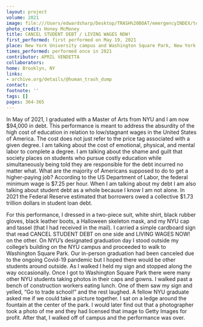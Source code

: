 ```yaml
---
layout: project
volume: 2021
image: file:///Users/edwardsharp/Desktop/TRASH%20BOAT/emergencyINDEX/ten_plus/guts/Links/1665448047497__CANCEL_STUDENT_DEBT___LIVING_WAGES_NOW_--April_Vendetta.jpg
photo_credit: Honey McMoney
title: CANCEL STUDENT DEBT / LIVING WAGES NOW!
first_performed: first performed on May 19, 2021
place: New York University campus and Washington Square Park, New York City, NY
times_performed: performed once in 2021
contributor: APRIL VENDETTA
collaborators:
home: Brooklyn, NY
links:
- archive.org/details/@human_trash_dump
contact:
footnote: ''
tags: []
pages: 364-365
---
```

In May of 2021, I graduated with a Master of Arts from NYU and I am now $94,000 in debt. This performance is meant to address the absurdity of the high cost of education in relation to low/stagnant wages in the United States of America. The cost does not just refer to the price tag associated with a given degree. I am talking about the cost of emotional, physical, and mental labor to complete a degree. I am talking about the shame and guilt that society places on students who pursue costly education while simultaneously being told they are responsible for the debt incurred no matter what. What are the majority of Americans supposed to do to get a higher-paying job? According to the US Department of Labor, the federal minimum wage is $7.25 per hour. When I am talking about my debt I am also talking about student debt as a whole because I know I am not alone. In 2021 the Federal Reserve estimated that borrowers owed a collective $1.73 trillion dollars in student loan debt.

For this performance, I dressed in a two-piece suit, white shirt, black rubber gloves, black leather boots, a Halloween skeleton mask, and my NYU cap and tassel (that I had received in the mail). I carried a simple cardboard sign that read CANCEL STUDENT DEBT on one side and LIVING WAGES NOW! on the other. On NYU’s designated graduation day I stood outside my college’s building on the NYU campus and proceeded to walk to Washington Square Park. Our in-person graduation had been canceled due to the ongoing Covid-19 pandemic but I hoped there would be other students around outside. As I walked I held my sign and stopped along the way occasionally. Once I got to Washington Square Park there were many other NYU students taking photos in their caps and gowns. I walked past a bench of construction workers eating lunch. One of them saw my sign and yelled, “Go to trade school!” and the rest laughed. A fellow NYU graduate asked me if we could take a picture together. I sat on a ledge around the fountain at the center of the park. I would later find out that a photographer took a photo of me and they had licensed that image to Getty Images for profit. After that, I walked off of campus and the performance was over.
